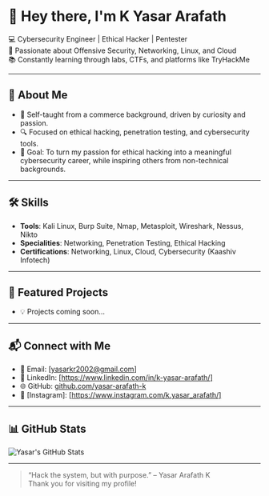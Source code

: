 # 👋 Hey there, I'm K Yasar Arafath

💻 Cybersecurity Engineer | Ethical Hacker | Pentester  
🔐 Passionate about Offensive Security, Networking, Linux, and Cloud  
📚 Constantly learning through labs, CTFs, and platforms like TryHackMe  

---

## 🚀 About Me
- 🧠 Self-taught from a commerce background, driven by curiosity and passion.
- 🔍 Focused on ethical hacking, penetration testing, and cybersecurity tools.
- 🎯 Goal: To turn my passion for ethical hacking into a meaningful cybersecurity career, while inspiring others from non-technical backgrounds.

---

## 🛠️ Skills
- **Tools**: Kali Linux, Burp Suite, Nmap, Metasploit, Wireshark, Nessus, Nikto  
- **Specialities**: Networking, Penetration Testing, Ethical Hacking  
- **Certifications**: Networking, Linux, Cloud, Cybersecurity (Kaashiv Infotech)

---

## 📂 Featured Projects
- 💡 Projects coming soon…

---

## 📬 Connect with Me
- 📧 Email: [yasarkr2002@gmail.com]  
- 🔗 LinkedIn: [https://www.linkedin.com/in/k-yasar-arafath/]  
- 🌐 GitHub: [github.com/yasar-arafath-k](https://github.com/yasar-arafath-k)
- 📸 [Instagram]: [https://www.instagram.com/k.yasar_arafath/]
---

## 📊 GitHub Stats
![Yasar's GitHub Stats](https://github-readme-stats.vercel.app/api?username=yasar-arafath-k&show_icons=true&theme=tokyonight)

---

> “Hack the system, but with purpose.” – Yasar Arafath K  
> Thank you for visiting my profile!
